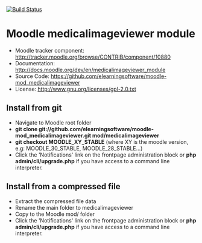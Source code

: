 
[![Build Status](https://travis-ci.org/elearningsoftware/moodle-mod_medicalimageviewer.svg?branch=master)](https://travis-ci.org/elearningsoftware/moodle-mod_medicalimageviewer)

# Moodle medicalimageviewer module
- Moodle tracker component: http://tracker.moodle.org/browse/CONTRIB/component/10880
- Documentation: http://docs.moodle.org/dev/en/medicalimageviewer_module
- Source Code: https://github.com/elearningsoftware/moodle-mod_medicalimageviewer
- License: http://www.gnu.org/licenses/gpl-2.0.txt

## Install from git
- Navigate to Moodle root folder
- **git clone git://github.com/elearningsoftware/moodle-mod_medicalimageviewer.git mod/medicalimageviewer**
- **git checkout MOODLE_XY_STABLE** (where XY is the moodle version, e.g: MOODLE_30_STABLE, MOODLE_28_STABLE...)
- Click the 'Notifications' link on the frontpage administration block or **php admin/cli/upgrade.php** if you have access to a command line interpreter.

## Install from a compressed file
- Extract the compressed file data
- Rename the main folder to medicalimageviewer
- Copy to the Moodle mod/ folder
- Click the 'Notifications' link on the frontpage administration block or **php admin/cli/upgrade.php** if you have access to a command line interpreter.


